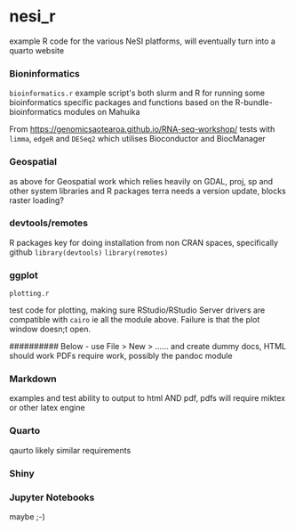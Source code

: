 # nesi_r
example R code for the various NeSI platforms, will eventually turn into a quarto website

### Bioninformatics
`bioinformatics.r`
example script's both slurm and R for running some bioinformatics specific packages and functions based on the R-bundle-bioinformatics modules on Mahuika

From https://genomicsaotearoa.github.io/RNA-seq-workshop/
tests with `limma`, `edgeR` and `DESeq2` which utilises Bioconductor and BiocManager

### Geospatial
as above for Geospatial work which relies heavily on GDAL, proj, sp and other system libraries and R packages
terra needs a version update, blocks raster loading?

### devtools/remotes
R packages key for doing installation from non CRAN spaces, specifically github
`library(devtools)`
`library(remotes)`

### ggplot
`plotting.r`

test code for plotting, making sure RStudio/RStudio Server drivers are compatible with `cairo` ie all the module above. Failure is that the plot window doesn;t open.

##########
Below - use File > New > ...... and create dummy docs, HTML should work PDFs require work, possibly the pandoc module
 
### Markdown
examples and test ability to output to html AND pdf, pdfs will require miktex or other latex engine

### Quarto
qaurto likely similar requirements

### Shiny

### Jupyter Notebooks
maybe ;-)
